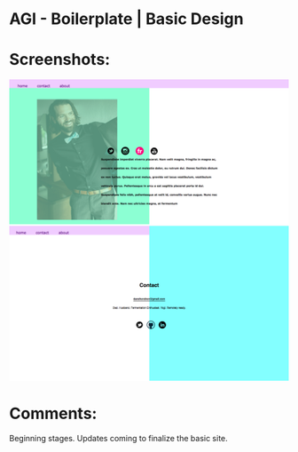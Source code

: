 # AGI - Boilerplate | Basic Design

<h1>Screenshots:</h1>

 <img src="/public/screenshots/about.png" />
 <img src="/public/screenshots/contact.png" />

 <h1>Comments:</h1> <p>Beginning stages.  Updates coming to finalize the basic site.  </p>
